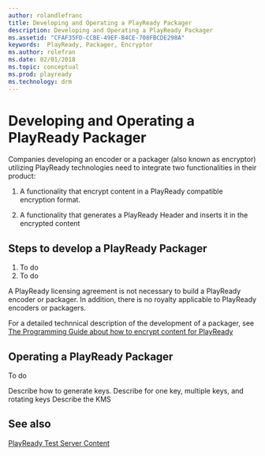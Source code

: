 ```yaml
---
author: rolandlefranc
title: Developing and Operating a PlayReady Packager
description: Developing and Operating a PlayReady Packager
ms.assetid: "CFAF35FD-CCBE-49EF-B4CE-708FBCDE298A"
keywords:  PlayReady, Packager, Encryptor
ms.author: rolefran
ms.date: 02/01/2018
ms.topic: conceptual
ms.prod: playready
ms.technology: drm
---
```



# Developing and Operating a PlayReady Packager

Companies developing an encoder or a packager (also known as encryptor) utilizing PlayReady technologies need to integrate two functionalities in their product:

1. A functionality that encrypt content in a PlayReady compatible encryption format.

2. A functionality that generates a PlayReady Header and inserts it in the encrypted content

## Steps to develop a PlayReady Packager

1. To do
2. To do

A PlayReady licensing agreement is not necessary to build a PlayReady encoder or packager. In addition, there is no royalty applicable to PlayReady encoders or packagers.

For a detailed technnical description of the development of a packager, see [The Programming Guide about how to encrypt content for PlayReady](../Programming/how-to-encrypt-mp4-based.md)

## Operating a PlayReady Packager

To do

Describe how to generate keys. Describe for one key, multiple keys, and rotating keys
Describe the KMS


## See also
[PlayReady Test Server Content](http://test.playready.microsoft.com/)
